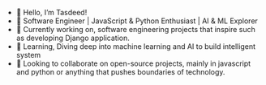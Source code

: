 - 👋 Hello, I’m Tasdeed!
- 🚀 Software Engineer | JavaScript & Python Enthusiast | AI & ML Explorer
- 🔭 Currently working on, software engineering projects that inspire such as developing Django application.
- 🌱 Learning, Diving deep into machine learning and AI to build intelligent system
- 👯 Looking to collaborate on open-source projects, mainly in javascript and python or anything that pushes boundaries of technology.


<!---
TAA-DSA/TAA-DSA is a ✨ special ✨ repository because its `README.md` (this file) appears on your GitHub profile.
You can click the Preview link to take a look at your changes.
--->




